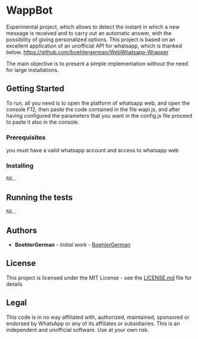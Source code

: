 # WappBot

Experimental project, which allows to detect the instant in which a new message is received and to carry out an automatic answer, with the possibility of giving personalized options.
This project is based on an excellent application of an unofficial API for whatsapp, which is thanked below.
https://github.com/boehlergerman/WebWhatsapp-Wrapper

The main objective is to present a simple implementation without the need for large installations.

## Getting Started

To run, all you need is to open the platform of whatsapp web, and open the console F12, then paste the code contained in the file wapi.js,
and after having configured the parameters that you want in the config.js file proceed to paste it also in the console.

### Prerequisites

you must have a valid whatsapp account and access to whatsapp web


### Installing
fill...

## Running the tests
fill...

## Authors

* **BoehlerGerman** - *Initial work* - [BoehlerGerman](https://github.com/boehlergerman)


## License

This project is licensed under the MIT License - see the [LICENSE.md](LICENSE.md) file for details

## Legal

This code is in no way affiliated with, authorized, maintained, sponsored or endorsed by WhatsApp or any of its affiliates or subsidiaries. This is an independent and unofficial software. Use at your own risk.
